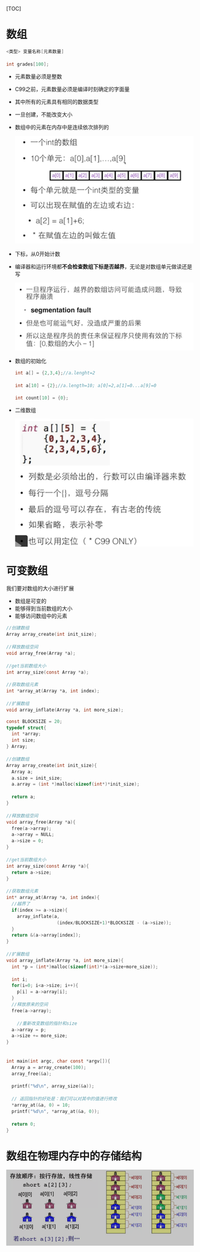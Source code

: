 [TOC]

# 数组

```c
<类型> 变量名称[元素数量]

int grades[100];
```

- 元素数量必须是整数

- C99之前，元素数量必须是编译时刻确定的字面量

- 其中所有的元素具有相同的数据类型

- 一旦创建，不能改变大小

- 数组中的元素在内存中是连续依次排列的

  ![image-20190625201813947](../../images/c_languge/image-20190625201813947.png)

- 下标，从0开始计数

- 编译器和运行环境都**不会检查数组下标是否越界**，无论是对数组单元做读还是写

  ![image-20190625202119364](../../images/c_languge/image-20190625202119364.png)

- 数组的初始化

  ```c
  int a[] = {2,3,4};//a.lenght=2
  
  int a[10] = {2};//a.length=10; a[0]=2,a[1]=0...a[9]=0
  
  int count[10] = {0};
  ```

  

- 二维数组

  ![image-20190625210136904](../../images/c_languge/image-20190625210136904.png)



# 可变数组

我们要对数组的大小进行扩展

* 数组是可变的
* 能够得到当前数组的大小
* 能够访问数组中的元素

```c
//创建数组
Array array_create(int init_size);

//释放数组空间
void array_free(Array *a);

//get当前数组大小
int array_size(const Array *a);

//获取数组元素
int *array_at(Array *a, int index);

//扩展数组
void array_inflate(Array *a, int more_size);

```

```c
const BLOCKSIZE = 20;
typedef struct{
  int *array;
  int size;
} Array;

//创建数组
Array array_create(int init_size){
  Array a;
  a.size = init_size;
  a.array = (int *)malloc(sizeof(int*)*init_size);
  
  return a;
}

//释放数组空间
void array_free(Array *a){
  free(a->array);
  a->array = NULL;
  a->size = 0;
}

//get当前数组大小
int array_size(const Array *a){
  return a->size;
}

//获取数组元素
int* array_at(Array *a, int index){
  //越界了
  if(index >= a->size){
    array_inflate(a, 
                   (index/BLOCKSIZE+1)*BLOCKSIZE - (a->size));
  }
  return &(a->array[index]);
}

//扩展数组
void array_inflate(Array *a, int more_size){
  int *p = (int*)malloc(sizeof(int)*(a->size+more_size));
  
  int i;
  for(i=0; i<a->size; i++){
    p[i] = a->array[i];
  }
  //释放原来的空间
  free(a->array);
  
 	//重新改变数组的指针和size
  a->array = p;
  a->size += more_size;
}


int main(int argc, char const *argv[]){
  Array a = array_create(100);
  array_free(&a);
  
  printf("%d\n", array_size(&a));
  
  // 返回指针的好处是：我们可以对其中的值进行修改
  *array_at(&a, 0) = 10;
  printf("%d\n", *array_at(&a, 0));
  
  return 0;
}
```



# 数组在物理内存中的存储结构

![](../../images/c_languge/image-20200724145620834.png)





